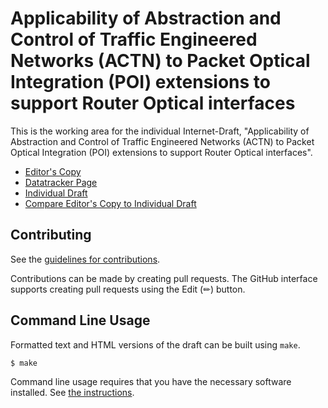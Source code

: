 # Applicability of Abstraction and Control of Traffic Engineered Networks (ACTN) to Packet Optical Integration (POI) extensions to support Router Optical interfaces

This is the working area for the individual Internet-Draft, "Applicability of Abstraction and Control of Traffic Engineered Networks (ACTN) to Packet Optical Integration (POI) extensions to support Router Optical interfaces".

* [Editor's Copy](https://ggalimba56.github.io/draft-poidt-ccamp-actn-poi-pluggable/#go.draft-poidt-ccamp-actn-poi-pluggable.html)
* [Datatracker Page](https://datatracker.ietf.org/doc/draft-poidt-ccamp-actn-poi-pluggable)
* [Individual Draft](https://datatracker.ietf.org/doc/html/draft-poidt-ccamp-actn-poi-pluggable)
* [Compare Editor's Copy to Individual Draft](https://ggalimba56.github.io/draft-poidt-ccamp-actn-poi-pluggable/#go.draft-poidt-ccamp-actn-poi-pluggable.diff)


## Contributing

See the
[guidelines for contributions](https://github.com/ggalimba56/draft-poidt-ccamp-actn-poi-pluggable/blob/main/CONTRIBUTING.md).

Contributions can be made by creating pull requests.
The GitHub interface supports creating pull requests using the Edit (✏) button.


## Command Line Usage

Formatted text and HTML versions of the draft can be built using `make`.

```sh
$ make
```

Command line usage requires that you have the necessary software installed.  See
[the instructions](https://github.com/martinthomson/i-d-template/blob/main/doc/SETUP.md).


